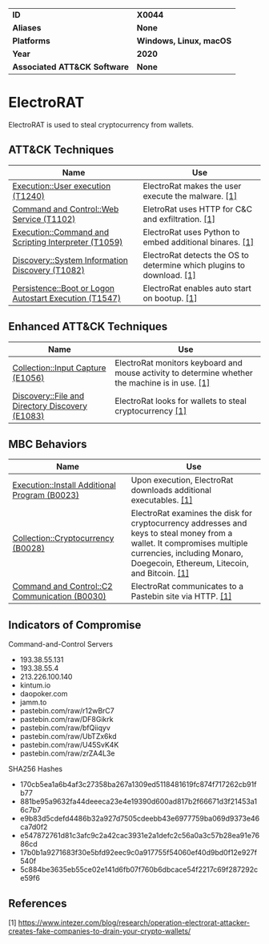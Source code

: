 <table>
<tr>
<td><b>ID</b></td>
<td><b>X0044</b></td>
</tr>
<tr>
<td><b>Aliases</b></td>
<td><b>None</b></td>
</tr>
<tr>
<td><b>Platforms</b></td>
<td><b>Windows, Linux, macOS</b></td>
</tr>
<tr>
<td><b>Year</b></td>
<td><b>2020</b></td>
</tr>
<tr>
<td><b>Associated ATT&CK Software</b></td>
<td><b>None</b></td>
</tr>
</table>

# ElectroRAT

ElectroRAT is used to steal cryptocurrency from wallets.

## ATT&CK Techniques

|Name|Use|
|---|---|
|[Execution::User execution (T1240)](https://attack.mitre.org/techniques/T1204/)|ElectroRat makes the user execute the malware. [[1]](#1)|
|[Command and Control::Web Service (T1102)](https://attack.mitre.org/techniques/T1102)|EletroRat uses HTTP for C&C and exfiltration. [[1]](#1)|
|[Execution::Command and Scripting Interpreter (T1059)](https://attack.mitre.org/techniques/T1059)|ElectroRat uses Python to embed additional binares. [[1]](#1)|
|[Discovery::System Information Discovery (T1082)](https://attack.mitre.org/techniques/T1082)|ElectroRat detects the OS to determine which plugins to download. [[1]](#1)|
|[Persistence::Boot or Logon Autostart Execution (T1547)](https://attack.mitre.org/techniques/T1547/)|ElectroRat enables auto start on bootup.  [[1]](#1)|

## Enhanced ATT&CK Techniques

|Name|Use|
|---|---|
|[Collection::Input Capture (E1056)](../collection/input-capture.md)|ElectroRat monitors keyboard and mouse activity to determine whether the machine is in use. [[1]](#1)|
|[Discovery::File and Directory Discovery (E1083)](../discovery/file-and-directory-discovery.md)|ElectroRat looks for wallets to steal cryptocurrency  [[1]](#1)|

## MBC Behaviors

|Name|Use|
|---|---|
|[Execution::Install Additional Program (B0023)](../execution/install-additional-program.md)|Upon execution, ElectroRat downloads additional executables. [[1]](#1)|
|[Collection::Cryptocurrency (B0028)](../impact/clipboard-modification.md)|ElectroRat examines the disk for cryptocurrency addresses and keys to steal money from a wallet. It compromises multiple currencies, including Monaro, Doegecoin, Ethereum, Litecoin, and Bitcoin. [[1]](#1)| 
|[Command and Control::C2 Communication (B0030)](../command-and-control/c2-communication.md)|ElectroRat communicates to a Pastebin site via HTTP. [[1]](#1)|

## Indicators of Compromise

Command-and-Control Servers
- 193.38.55.131
- 193.38.55.4
- 213.226.100.140
- kintum.io
- daopoker.com
- jamm.to
- pastebin.com/raw/r12wBrC7
- pastebin.com/raw/DF8Gikrk
- pastebin.com/raw/bfQiiqyv
- pastebin.com/raw/UbTZx6kd
- pastebin.com/raw/U45SvK4K
- pastebin.com/raw/zrZA4L3e

SHA256 Hashes
- 170cb5ea1a6b4af3c27358ba267a1309ed5118481619fc874f717262cb91fb77
- 881be95a9632fa44deeeca23e4e19390d600ad817b2f66671d3f21453a16c7b7
- e9b83d5cdefd4486b32a927d7505cdeebb43e6977759ba069d9373e46ca7d0f2
- e547872761d81c3afc9c2a42cac3931e2a1defc2c56a0a3c57b28ea91e7686cd
- 17b0b1a9271683f30e5bfd92eec9c0a917755f54060ef40d9bd0f12e927f540f
- 5c884be3635eb55ce02e141d6fb07f760b6dbcace54f2217c69f287292ce59f6

## References

<a name="1">[1]</a> https://www.intezer.com/blog/research/operation-electrorat-attacker-creates-fake-companies-to-drain-your-crypto-wallets/
